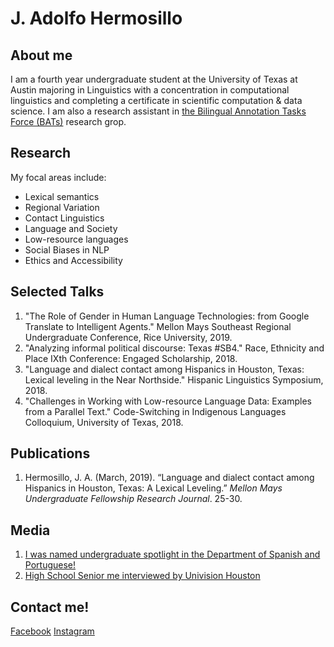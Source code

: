 
# J. Adolfo Hermosillo 
## About me
I am a fourth year undergraduate student at the University of Texas at Austin majoring in Linguistics with a concentration in computational linguistics and completing a certificate in scientific computation & data science. I am also a research assistant in [the Bilingual Annotation Tasks Force (BATs)](https://sites.utexas.edu/bats/) research grop. 

## Research 
My focal areas include: 
- Lexical semantics
- Regional Variation
- Contact Linguistics
- Language and Society
- Low-resource languages 
- Social Biases in NLP 
- Ethics and Accessibility


## Selected Talks
1. "The Role of Gender in Human Language Technologies: from Google Translate to Intelligent Agents." Mellon Mays Southeast Regional Undergraduate Conference, Rice University, 2019.
2. "Analyzing informal political discourse: Texas #SB4." Race, Ethnicity and Place IXth Conference: Engaged Scholarship, 2018.
3. "Language and dialect contact among Hispanics in Houston, Texas: Lexical leveling in the Near Northside." Hispanic Linguistics Symposium, 2018.
4. "Challenges in Working with Low-resource Language Data: Examples from a Parallel Text." Code-Switching in Indigenous Languages Colloquium, University of Texas, 2018.

## Publications
1. Hermosillo, J. A. (March, 2019). “Language and dialect contact among Hispanics in Houston, Texas: A Lexical Leveling.” _Mellon Mays Undergraduate Fellowship Research Journal_. 25-30. 

## Media
1.  [I was named undergraduate spotlight in the Department of Spanish and Portuguese!](https://liberalarts.utexas.edu/spanish/news/undergraduate-spotlight-jesus-adolfo-hermosillo) 
2. [High School Senior me interviewed by Univision Houston](https://www.univision.com/local/houston-kxln/noticias/educacion/jesus-hermosillo-ejemplo-de-perseverancia-video)


## Contact me!
[Facebook](https://www.facebook.com/jesus.hermosillorodriguez) [Instagram](http://instagram.com/hermosillo_17)
